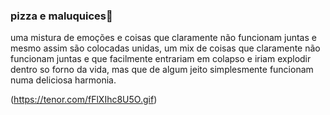 ### pizza e maluquices🍕

uma mistura de emoções e coisas que claramente não funcionam juntas e mesmo assim são colocadas unidas, um mix de coisas que claramente não funcionam juntas e que facilmente entrariam em colapso e iriam explodir dentro so forno da vida, mas que de algum jeito simplesmente funcionam numa deliciosa harmonia.

(https://tenor.com/fFlXIhc8U5O.gif)

